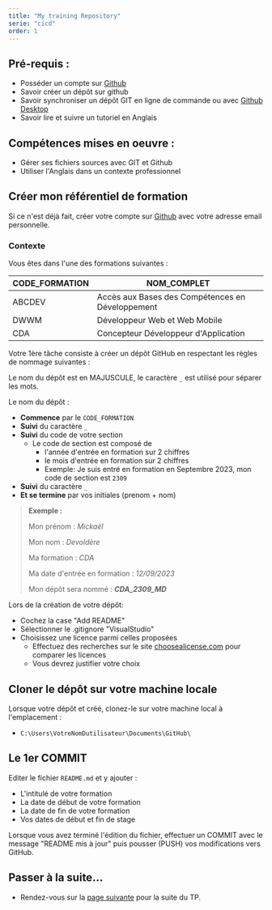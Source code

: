 ```yaml
---
title: "My training Repository"
serie: "cicd"
order: 1
---
```


## Pré-requis : 
- Posséder un compte sur [Github](https://github.com)
- Savoir créer un dépôt sur github
- Savoir synchroniser un dépôt GIT en ligne de commande ou avec [Github Desktop](https://desktop.github.com)
- Savoir lire et suivre un tutoriel en Anglais

## Compétences mises en oeuvre : 
- Gérer ses fichiers sources avec GIT et Github
- Utiliser l'Anglais dans un contexte professionnel


## Créer mon référentiel de formation

Si ce n'est déjà fait, créer votre compte sur [Github](https://github.com) avec votre adresse email personnelle.

### Contexte 

Vous êtes dans l'une des formations suivantes : 

| CODE_FORMATION | NOM_COMPLET |
| --- | --- |  
| ABCDEV | Accès aux Bases des Compétences en Développement |
| DWWM | Développeur Web et Web Mobile | 
| CDA | Concepteur Développeur d'Application |

Votre 1ère tâche consiste à créer un dépôt GitHub en respectant les règles de nommage suivantes : 

Le nom du dépôt est en MAJUSCULE, le caractère `_` est utilisé pour séparer les mots.

Le nom du dépôt : 

- **Commence** par le `CODE_FORMATION` 
- **Suivi** du caractère `_`
- **Suivi** du code de votre section 
    - Le code de section est composé de
        - l'année d'entrée en formation sur 2 chiffres
        - le mois d'entrée en formation sur 2 chiffres
        - Exemple: Je suis entré en formation en Septembre 2023, mon code de section est `2309`
- **Suivi** du caractère `_`
- **Et se termine** par vos initiales (prenom + nom)

> **Exemple :** 
>
> Mon prénom : *Mickaël*
>
> Mon nom : *Devoldère*
>
> Ma formation : *CDA*
>
> Ma date d'entrée en formation : *12/09/2023*
>
> Mon dépôt sera nommé : ***CDA_2309_MD***
>


Lors de la création de votre dépôt: 

- Cochez la case "Add README"
- Sélectionner le .gitignore "VisualStudio"
- Choisissez une licence parmi celles proposées
    -  Effectuez des recherches sur le site [choosealicense.com](https://choosealicense.com/) pour comparer les licences 
    - Vous devrez justifier votre choix


## Cloner le dépôt sur votre machine locale

Lorsque votre dépôt et créé, clonez-le sur votre machine local à l'emplacement :
- `C:\Users\VotreNomDutilisateur\Documents\GitHub\` 

## Le 1er COMMIT 

Editer le fichier `README.md` et y ajouter :

- L'intitulé de votre formation
- La date de début de votre formation
- La date de fin de votre formation
- Vos dates de début et fin de stage

Lorsque vous avez terminé l'édition du fichier, effectuer un COMMIT avec le message "README mis à jour" puis pousser (PUSH) vos modifications vers GitHub.

## Passer à la suite...

- Rendez-vous sur la [page suivante](../03-repository-dwwm-cda/) pour la suite du TP.